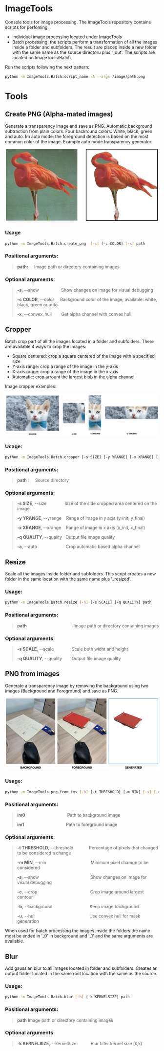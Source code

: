 # ImageTools
Console tools for image processing. The ImageTools repository contains scripts for perfoming:
- Individual image processing located under ImageTools 
- Batch processing: the scripts perform a transformation of all the images inside a folder and subfolders. The result are placed inside a new folder with the same name as the source directoru plus '_out'. The scripts are located on ImageTools/Batch.

Run the scripts following the next pattern:

```bash
python -m ImageTools.Batch.script_name -A --args /image/path.png
```

# Tools
## Create PNG (Alpha-mated images)
Generate a transparency image and save as PNG. Automatic background subtraction from plain colors. Four backround colors: White, black, green and auto. Im auto mode: the foreground detection is based on the most common color of the image. Example auto mode transparency generator:

![alt text](https://github.com/juancc/ImageTools/blob/main/Assets/Img/ex_create_png.png?raw=true)

 ### Usage
```bash
python -m ImageTools.Batch.create_png  [-s] [-c COLOR] [-x] path
```

### Positional arguments:
> __path:__     Image path or directory containing images

### Optional arguments:
> __-s__, --show &emsp;&emsp;&emsp;       Show changes on image for visual debugging
> 
> __-c COLOR__, --color     Background color of the image, available: white, black, green or auto
>
> __-x__, --convex_hull        Get alpha channel with convex hull



## Cropper
Batch crop part of all the images located in a folder and subfolders. There are available 4 ways to crop the images:
- Square centered: crop a square centered of the image with a specified size 
- Y-axis range: crop a range of the image in the y-axis
- X-axis range: crop a range of the image in the x-axis
- Automatic: crop arrount the largest blob in the alpha channel

Image cropper examples:

![alt text](https://github.com/juancc/ImageTools/blob/main/Assets/Img/ex_cropper.png?raw=true)


### Usage: 
```bash
python -m ImageTools.Batch.cropper [-s SIZE] [-y YRANGE] [-x XRANGE] [-q QUALITY] [-a] path
```

### Positional arguments:
>  __path__ :     Source directory

### Optional arguments:
>  __-s SIZE__, --size               Size of the side cropped area centered on the image
>  
>  __-y YRANGE__, --yrange     Range of image in y axis (y_init, y_final)
>  
>  __-x XRANGE__, --xrange     Range of image in x axis (x_init, x_final)
>  
>  __-q QUALITY__, --quality    Output file image quality
>  
>  __-a__, --auto                        Crop automatic based alpha channel



## Resize
Scale all the images inside folder and subfolders. This script creates a new folder in the same location with the same name plus '_resized'. 

### Usage:
```bash
python -m ImageTools.Batch.resize [-h] [-s SCALE] [-q QUALITY] path
```

### Positional arguments:

>  __path__                                       Image path or directory containing images

### Optional arguments:

>  __-s SCALE__, --scale               Scale both widht and height
>                        
>  __-q QUALITY__, --quality        Output file image quality
>                        


## PNG from images
Generate a transparency image by removing the background using two images (Background and Foreground) and save as PNG. 

![alt text](https://github.com/juancc/ImageTools/blob/main/Assets/Img/ex_png_from_ims.png?raw=true)

### Usage: 
```bash
python -m ImageTools.png_from_ims [-h] [-t THRESHOLD] [-m MIN] [-s] [-c] [-b] [-u] im0 im1
```


### Positional arguments:
>  __im0__                                   Path to background image
>
>  __im1__                                   Path to foreground image


### Optional arguments:


>  __-t THRESHOLD__, --threshold             Percentage of pixels that changed to be considered a change
>
>                        
>  __-m MIN__, --min                                     Minimum pixel chamge to be considered
>
>  __-s__, --show                                           Show changes on image for visual debugging
>
>  __-c__, --crop                                            Crop image around largest contour
>
>  __-b__, --background                               Keep image background
>
>  __-u__, --hull                                             Use convex hull for mask generation


When used for batch processing the images inside the folders the name most be ended in '_0' in background and '_1' and the same arguments are available.

## Blur
Add gaussian blur to all images located in folder and subfolders. Creates an output folder located in the same root location with the same as the source. 

### Usage:
```bash
python -m ImageTools.Batch.blur [-h] [-k KERNELSIZE] path
```

### Positional arguments:
>  __path__                  Image path or directory containing images


### Optional arguments:
>  __-k KERNELSIZE__, --kernelSize             Blur filter kernel size (k,k)